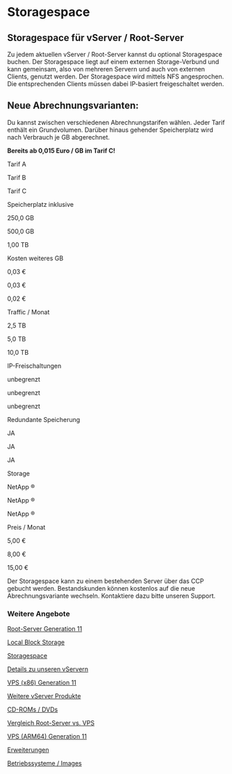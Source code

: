 Storagespace
==========

Storagespace für vServer / Root-Server
----------

Zu jedem aktuellen vServer / Root-Server kannst du optional Storagespace buchen. Der Storagespace liegt auf einem externen Storage-Verbund und kann gemeinsam, also von mehreren Servern und auch von externen Clients, genutzt werden. Der Storagespace wird mittels NFS angesprochen. Die entsprechenden Clients müssen dabei IP-basiert freigeschaltet werden.

Neue Abrechnungsvarianten:
----------

Du kannst zwischen verschiedenen Abrechnungstarifen wählen. Jeder Tarif enthält ein Grundvolumen. Darüber hinaus gehender Speicherplatz wird nach Verbrauch je GB abgerechnet.

**Bereits ab 0,015 Euro / GB im Tarif C!**

Tarif A

Tarif B

Tarif C

Speicherplatz inklusive

250,0 GB

500,0 GB

1,00 TB

Kosten weiteres GB

0,03 €

0,03 €

0,02 €

Traffic / Monat

2,5 TB

5,0 TB

10,0 TB

IP-Freischaltungen

unbegrenzt

unbegrenzt

unbegrenzt

Redundante Speicherung

JA

JA

JA

Storage

NetApp ®

NetApp ®

NetApp ®

Preis / Monat

5,00 €

8,00 €

15,00 €

Der Storagespace kann zu einem bestehenden Server über das CCP gebucht werden. Bestandskunden können kostenlos auf die neue Abrechnungsvariante wechseln. Kontaktiere dazu bitte unseren Support.

### Weitere Angebote ###

[Root-Server Generation 11](https://www.netcup.com/de/server/root-server)

[Local Block Storage](https://www.netcup.com/de/server/local-block-storage)

[Storagespace](https://www.netcup.com/de/server/server-storage)

[Details zu unseren vServern](https://www.netcup.com/de/server/vserver-guenstig-qualitaet)

[VPS (x86) Generation 11](https://www.netcup.com/de/server/vps)

[Weitere vServer Produkte](https://www.netcup.com/de/server/guenstige-vserver-angebote)

[CD-ROMs / DVDs](https://www.netcup.com/de/server/vserver-images)

[Vergleich Root-Server vs. VPS](https://www.netcup.com/de/server/vergleich-root-server-vps)

[VPS (ARM64) Generation 11](https://www.netcup.com/de/server/arm-server)

[Erweiterungen](https://www.netcup.com/de/server/kvm-server-erweiterungen)

[Betriebssysteme / Images](https://www.netcup.com/de/server/vserver-images)
